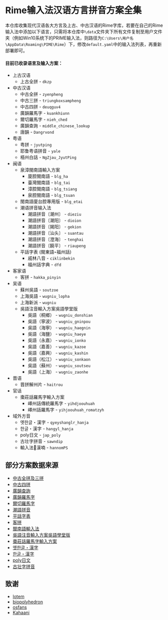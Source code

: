 # Rime输入法汉语方言拼音方案全集

本仓库收集现代汉语各大方言及上古、中古汉语的Rime字库，若要在自己的Rime输入法中添加以下语言，只需将本仓库中`\data`文件夹下所有文件复制至用户文件夹（例如Win10系统下的PRIME输入法，则路径为`C:\Users\用户名\AppData\Roaming\PIME\Rime`）下，修改`default.yaml`中的输入法列表，再重新部署即可。

#### 目前已收录语言及输入方案：

- 上古汉语
    - 上古全拼 - `dkzp`
- 中古汉语
    - 中古全拼 - `zyenpheng`
    - 中古三拼 - `triungkoxsampheng`
    - 中古四拼 - `deuqguv4`
    - 廣韻羅馬字 - `kuankhiunn`
    - 爾切羅馬字 - `nieh_ched`
    - 廣韻查詢 - `middle_chinese_lookup`
    - 唐韻 - `Dangrvond`
- 粤语
    - 粤拼 - `jyutping`
    - 耶鲁粤语拼音 - `yale`
    - 梧州白話 - `NgZjau_JyutPing`
- 闽语
    - 泉漳閩南語輸入方案
        - 廈腔閩南語 - `blg_ha`
        - 臺灣閩南語 - `blg_tai`
        - 漳腔閩南語 - `blg_tsiang`
        - 泉腔閩南語 - `blg_tsuan`
    - 閩南語廈台腔專用版 - `blg_etai`
    - 潮语拼音输入法
        - 潮語拼音〔潮州〕 - `dieziu`
        - 潮語拼音〔潮阳〕 - `dioion`
        - 潮語拼音〔揭阳〕 - `gekion`
        - 潮語拼音〔汕头〕 - `suantau`
        - 潮語拼音〔澄海〕 - `tenghai`
        - 潮語拼音〔饒平〕 - `riaupeng`
    - 平話字表 (閩東語‣福州話)
        - 戚林八音 - `ciklinbekin`
        - 福州話字典 - `dfd`
- 客家语
    - 客拼 - `hakka_pinyin`
- 吴语
    - 蘇州吳語 - `soutzoe`
    - 上海吳語 - `wugniu_lopha`
    - 上海新派 - `wugniu`
    - 吳語注音輸入方案吳語學堂版
        - 吳語（桐鄉） - `wugniu_donshian`
        - 吳語（寧波） - `wugniu_gninpou`
        - 吳語（海寧） - `wugniu_haegnin`
        - 吳語（海鹽） - `wugniu_haeye`
        - 吳語（永嘉） - `wugniu_ionko`
        - 吳語（嘉善） - `wugniu_kazoe`
        - 吳語（嘉興） - `wugniu_kashin`
        - 吳語（松江） - `wugniu_sonkaon`
        - 吳語（蘇州） - `wugniu_soutseu`
        - 吳語（上海） - `wugniu_zaonhe`
- 晋语
    - 晋拼解州片 - `haitrou`
- 官话
    - 棗莊話羅馬字輸入方案
        - 嶧州話傳統羅馬字 - `yihdjoouhuah`
        - 嶧州話羅馬字 - `yihjoouhuah_romatzyh`
- 域外方音
    - 옛한글・漢字 - `qyeyshanglr_hanja`
    - 한글・漢字 - `hangyl_hanja`
    - poly日文 - `jap_poly`
    - 古壮字拼音 - `sawndip`
    - 輸入法𡨸漢喃 - `hannomPS`

## 部分方案数据来源

- [中古全拼及三拼](https://github.com/biopolyhedron/rime-middle-chinese)
- [中古四拼](https://github.com/inzoi/inzoi.github.io)
- [廣韻查詢](https://gist.github.com/lotem/e964a81c1ea457a6ae92)
- [廣韻羅馬字](https://gist.github.com/lotem/3950485)
- [爾切羅馬字](https://github.com/rime-aca/rime-nieh-ched)
- [潮語拼音](https://github.com/Kahaani/dieghv)
- [平話字表](https://github.com/only3km/ciklinbekin)
- [客拼](https://pan.baidu.com/s/1gd1JtdT#list/path=%2F)
- [閩南語輸入法](https://pan.baidu.com/share/link?shareid=875603941&uk=1043098103)
- [吳語注音輸入方案吳語學堂版](http://www.wugniu.com/main/index.php?s=/Home/Article/detail/id/10.html)
- [棗莊話羅馬字輸入方案](https://github.com/tsauibusato/yihdjoouhuah)
- [옛한글・漢字](https://github.com/biopolyhedron/rime-qyeyshanglr-hanja)
- [한글・漢字](https://github.com/rime-aca/rime-hangyl)
- [poly日文](https://github.com/biopolyhedron/rime-jap-poly)
- [古壮字拼音](https://zhuanlan.zhihu.com/p/24138023)

## 致谢

- [lotem](https://github.com/lotem)
- [biopolyhedron](https://github.com/biopolyhedron)
- [osfans](https://github.com/osfans)
- [Kahaani](https://github.com/Kahaani)
